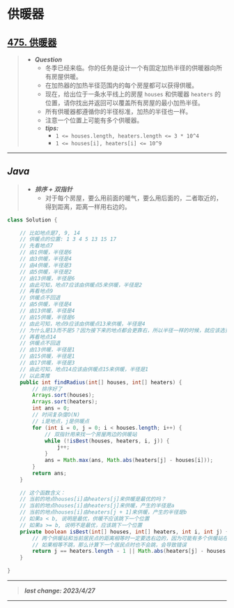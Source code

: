 # 供暖器

## [475. 供暖器](https://leetcode.cn/problems/heaters/)

> - ***Question***
>   - 冬季已经来临。你的任务是设计一个有固定加热半径的供暖器向所有房屋供暖。
>   - 在加热器的加热半径范围内的每个房屋都可以获得供暖。
>   - 现在，给出位于一条水平线上的房屋 `houses` 和供暖器 `heaters` 的位置，请你找出并返回可以覆盖所有房屋的最小加热半径。
>   - 所有供暖器都遵循你的半径标准，加热的半径也一样。
>   - 注意一个位置上可能有多个供暖器。
>   - ***tips:***
>     - `1 <= houses.length, heaters.length <= 3 * 10^4`
>     - `1 <= houses[i], heaters[i] <= 10^9`

---

## *Java*

> - ***排序 + 双指针***
>   - 对于每个房屋，要么用前面的暖气，要么用后面的，二者取近的，得到距离，距离一样用右边的。

```java
class Solution {
    
    // 比如地点是7, 9, 14
    // 供暖点的位置: 1 3 4 5 13 15 17
    // 先看地点7
    // 由1供暖，半径是6
    // 由3供暖，半径是4
    // 由4供暖，半径是3
    // 由5供暖，半径是2
    // 由13供暖，半径是6
    // 由此可知，地点7应该由供暖点5来供暖，半径是2
    // 再看地点9
    // 供暖点不回退
    // 由5供暖，半径是4
    // 由13供暖，半径是4
    // 由15供暖，半径是6
    // 由此可知，地点9应该由供暖点13来供暖，半径是4
    // 为什么是13而不是5？因为接下来的地点都会更靠右，所以半径一样的时候，就应该选更右的供暖点
    // 再看地点14
    // 供暖点不回退
    // 由13供暖，半径是1
    // 由15供暖，半径是1
    // 由17供暖，半径是3
    // 由此可知，地点14应该由供暖点15来供暖，半径是1
    // 以此类推
    public int findRadius(int[] houses, int[] heaters) {
        // 排序好了
        Arrays.sort(houses);
        Arrays.sort(heaters);
        int ans = 0;
        // 时间复杂度O(N)
        // i是地点，j是供暖点
        for (int i = 0, j = 0; i < houses.length; i++) {
            // 双指针用来找一个房屋两边的供暖站
            while (!isBest(houses, heaters, i, j)) {
                j++;
            }
            ans = Math.max(ans, Math.abs(heaters[j] - houses[i]));
        }
        return ans;
    }
    
    // 这个函数含义：
    // 当前的地点houses[i]由heaters[j]来供暖是最优的吗？
    // 当前的地点houses[i]由heaters[j]来供暖，产生的半径是a
    // 当前的地点houses[i]由heaters[j + 1]来供暖，产生的半径是b
    // 如果a < b, 说明是最优，供暖不应该跳下一个位置
    // 如果a >= b, 说明不是最优，应该跳下一个位置
    private boolean isBest(int[] houses, int[] heaters, int i, int j) {
        // 两个供暖站和当前居民点的距离相等时一定要选右边的，因为可能有多个供暖站在同一个位置上
        // 如果相等不跳，那么计算下一个居民点时也不会跳，会导致错误
        return j == heaters.length - 1 || Math.abs(heaters[j] - houses[i]) < Math.abs(heaters[j + 1] - houses[i]);
    }
    
}

```

---

> ***last change: 2023/4/27***

---
